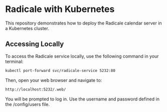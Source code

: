 # Radicale with Kubernetes

This repository demonstrates how to deploy the Radicale calendar server in a Kubernetes cluster.

## Accessing Locally

To access the Radicale service locally, use the following command in your terminal:

```bash
kubectl port-forward svc/radicale-service 5232:80
```

Then, open your web browser and navigate to:
```bash
http://localhost:5232/.web/
```

You will be prompted to log in. Use the username and password defined in the /config/users file.
